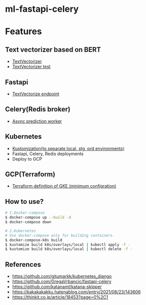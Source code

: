 # ml-fastapi-celery
# Features

## Text vectorizer based on BERT
- [TextVectorizer](https://github.com/fyk7/ml-fastapi-celery/blob/master/src/libs/text_vectorizer.py)
- [TextVectorizer test]()
## Fastapi
- [TextVectorize endpoint](https://github.com/fyk7/ml-fastapi-celery/blob/master/src/api/routers/vectorize_text.py)
## Celery(Redis broker)
- [Async prediction worker](https://github.com/fyk7/ml-fastapi-celery/blob/master/src/worker/worker.py)
## Kubernetes
- [Kustomization(to separate local, stg, prd environments)](https://github.com/fyk7/ml-fastapi-celery/blob/master/k8s/overlays/prd/kustomization.yaml)
- Fastapi, Celery, Redis deployments
- Deploy to GCP
## GCP(Terraform)
- [Terraform definition of GKE (minimum configration)](https://github.com/fyk7/ml-fastapi-celery/blob/master/terraform/gke.tf)
## How to use?
```sh
# 1.Docker-compose
$ docker-compose up --build -d
$ docker-compose down

# 2.Kubernetes
# Use docker-compose only for building containers.
$ docker-compose-k8s build
$ kustomize build k8s/overlays/local | kubectl apply -f -
$ kustomize build k8s/overlays/local | kubectl delete -f -
```

## References
- https://github.com/gitumarkk/kubernetes_django
- https://github.com/GregaVrbancic/fastapi-celery
- https://github.com/katanaml/katana-skipper
- https://kakakakakku.hatenablog.com/entry/2021/08/23/143606
- https://thinkit.co.jp/article/18453?page=0%2C1